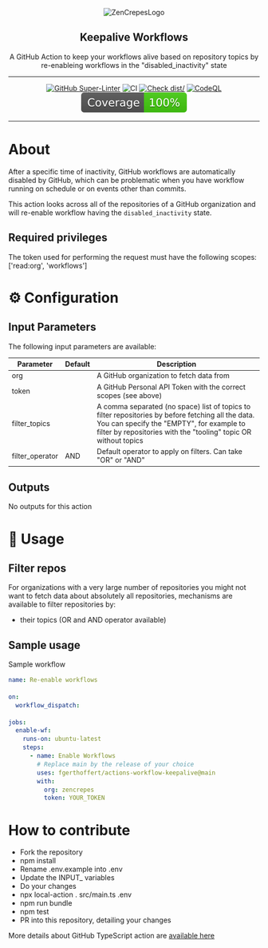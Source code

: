 <!-- markdownlint-disable MD041 -->
<p align="center">
  <img alt="ZenCrepesLogo" src="docs/zencrepes-logo.png" height="140" />
  <h2 align="center">Keepalive Workflows</h2>
  <p align="center">A GitHub Action to keep your workflows alive based 
  on repository topics by re-enableing workflows in the 
  "disabled_inactivity" state</p>
</p>

---

<div align="center">

[![GitHub Super-Linter](https://github.com/fgerthoffert/actions-workflow-keepaline/actions/workflows/linter.yml/badge.svg)](https://github.com/super-linter/super-linter)
![CI](https://github.com/fgerthoffert/actions-workflow-keepaline/actions/workflows/ci.yml/badge.svg)
[![Check dist/](https://github.com/fgerthoffert/actions-workflow-keepaline/actions/workflows/check-dist.yml/badge.svg)](https://github.com/fgerthoffert/actions-workflow-keepaline/actions/workflows/check-dist.yml)
[![CodeQL](https://github.com/fgerthoffert/actions-workflow-keepaline/actions/workflows/codeql-analysis.yml/badge.svg)](https://github.com/fgerthoffert/actions-workflow-keepaline/actions/workflows/codeql-analysis.yml)
[![Coverage](./badges/coverage.svg)](./badges/coverage.svg)

</div>

---

# About

After a specific time of inactivity, GitHub workflows are automatically disabled
by GitHub, which can be problematic when you have workflow running on schedule
or on events other than commits.

This action looks across all of the repositories of a GitHub organization and
will re-enable workflow having the `disabled_inactivity` state.

## Required privileges

The token used for performing the request must have the following scopes:
['read:org', 'workflows']

# :gear: Configuration

## Input Parameters

The following input parameters are available:

| Parameter       | Default | Description                                                                                                                                                                                                       |
| --------------- | ------- | ----------------------------------------------------------------------------------------------------------------------------------------------------------------------------------------------------------------- |
| org             |         | A GitHub organization to fetch data from                                                                                                                                                                          |
| token           |         | A GitHub Personal API Token with the correct scopes (see above)                                                                                                                                                   |
| filter_topics   |         | A comma separated (no space) list of topics to filter repositories by before fetching all the data. You can specify the "EMPTY", for example to filter by repositories with the "tooling" topic OR without topics |
| filter_operator | AND     | Default operator to apply on filters. Can take "OR" or "AND"                                                                                                                                                      |

## Outputs

No outputs for this action

# :rocket: Usage

## Filter repos

For organizations with a very large number of repositories you might not want to
fetch data about absolutely all repositories, mechanisms are available to filter
repositories by:

- their topics (OR and AND operator available)

## Sample usage

Sample workflow

```yaml
name: Re-enable workflows

on:
  workflow_dispatch:

jobs:
  enable-wf:
    runs-on: ubuntu-latest
    steps:
      - name: Enable Workflows
        # Replace main by the release of your choice
        uses: fgerthoffert/actions-workflow-keepalive@main
        with:
          org: zencrepes
          token: YOUR_TOKEN
```

# How to contribute

- Fork the repository
- npm install
- Rename .env.example into .env
- Update the INPUT\_ variables
- Do your changes
- npx local-action . src/main.ts .env
- npm run bundle
- npm test
- PR into this repository, detailing your changes

More details about GitHub TypeScript action are
[available here](https://github.com/actions/typescript-action)

